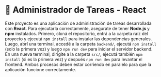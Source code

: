 # 📝 Administrador de Tareas - React

Este proyecto es una aplicación de administración de tareas desarrollada con **React**. Para ejecutarla correctamente, asegurate de tener **Node.js** y **npm** instalados. Primero, cloná el repositorio, entrá a la carpeta raíz del proyecto y ejecutá `npm install` para instalar las dependencias generales. Luego, abrí una terminal, accedé a la carpeta `backend/`, ejecutá `npm install` (solo la primera vez) y luego `npm run dev` para iniciar el servidor backend. En una nueva terminal, dirigite a la carpeta `src/`, ejecutá también `npm install` (si es la primera vez) y después `npm run dev` para levantar el frontend. Ambos procesos deben estar corriendo en paralelo para que la aplicación funcione correctamente.


